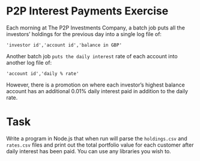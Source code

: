 # P2P Interest Payments Exercise
Each morning at The P2P Investments Company, a batch job puts all the investors’ holdings for the previous day into a single log file of:

`'investor id','account id','balance in GBP'`

  

Another batch job `puts the daily interest` rate of each account into another log file of:

`'account id','daily % rate'`

However, there is a promotion on where each investor’s highest balance account has an additional 0.01% daily interest paid in addition to the daily rate.

  

# Task
Write a program in Node.js that when run will parse the `holdings.csv` and `rates.csv` files and print out the total portfolio value for each customer after daily interest has been paid. You can use any libraries you wish to.